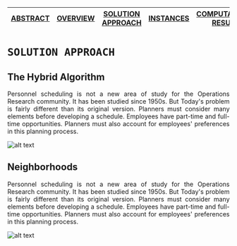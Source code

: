 [ABSTRACT](/README.md) | [OVERVIEW](/Overview/README.md)  | [SOLUTION APPROACH](/SolutionApproach/README.md)  | [INSTANCES](/Instances/README.md)  | [COMPUTATIONAL RESULTS](/ComputationalResults/README.md)
------------- | ------------- | ------------- | ------------- | -------------

`SOLUTION APPROACH`
====================
## The Hybrid Algorithm

<p align="justify">Personnel scheduling is not a new area of study for the Operations Research community. It has been studied since 1950s. But Today's problem is fairly different than its original version. Planners must consider many elements before developing a schedule. Employees have part-time and full-time opportunities. Planners must also account for employees' preferences in this planning process.</p>

![alt text](https://github.com/ORProjects/Trial/blob/master/SolutionApproach/Images/OverallAlgorithm.PNG)

## Neighborhoods

<p align="justify">Personnel scheduling is not a new area of study for the Operations Research community. It has been studied since 1950s. But Today's problem is fairly different than its original version. Planners must consider many elements before developing a schedule. Employees have part-time and full-time opportunities. Planners must also account for employees' preferences in this planning process.</p>

![alt text](https://github.com/ORProjects/Trial/blob/master/SolutionApproach/Images/Neighborhoods.png)
